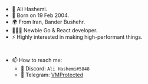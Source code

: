 <!-- <h3> About Me: </h3> -->

- 👤 Ali Hashemi.
- 🍃 Born on 19 Feb 2004.
- 🌍 From Iran, Bander Bushehr.
- 👨🏻‍💻 Newbie Go & React developer.
- ⚡️ Highly interested in making high-performant things.

<h1></h1>

- 📫 How to reach me:
  - 🤖 Discord: `Ali Hashemi#5848`
  - 🚀 Telegram: [VMProtected](http://t.me/VMProtected)

<!-- <h1></h1> -->

<!-- ![My GitHub Stats](https://github-readme-stats.vercel.app/api?username=MR-AliHaashemi&count_private=true&show_icons=true&theme=material-palenight) -->
